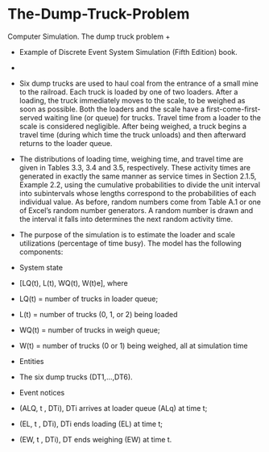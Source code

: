 # The-Dump-Truck-Problem
Computer Simulation. The dump truck problem
+
+ Example of Discrete Event System Simulation (Fifth Edition) book.
+
+ Six dump trucks are used to haul coal from the entrance of a small mine to the railroad. Each truck is loaded by one of two loaders. After a loading, the truck immediately moves to the scale, to be weighed as soon as possible. Both the loaders and the scale have a first-come-first-served waiting line (or queue) for trucks. Travel time from a loader to the scale is considered negligible. After being weighed, a truck begins a travel time (during which time the truck unloads) and then afterward returns to the loader queue.

+ The distributions of loading time, weighing time, and travel time are given in Tables 3.3, 3.4 and 3.5, respectively. These activity times are generated in exactly the same manner as service times in Section 2.1.5, Example 2.2, using the cumulative probabilities to divide the unit interval into subintervals whose lengths correspond to the probabilities of each individual value. As before, random numbers come from Table A.1 or one of Excel’s random number generators. A random number is drawn and the interval it falls into determines the next random activity time.

+ The purpose of the simulation is to estimate the loader and scale utilizations (percentage of time busy). The model has the following components:

+ System state

+ [LQ(t), L(t), WQ(t), W(t)e], where

+ LQ(t) = number of trucks in loader queue;

+ L(t) = number of trucks (0, 1, or 2) being loaded

+ WQ(t) = number of trucks in weigh queue;

+ W(t) = number of trucks (0 or 1) being weighed, all at simulation time

+ Entities

+ The six dump trucks (DT1,...,DT6).

+ Event notices

+ (ALQ, t , DTi), DTi arrives at loader queue (ALq) at time t;

+ (EL, t , DTi), DTi ends loading (EL) at time t;

+ (EW, t , DTi), DT ends weighing (EW) at time t.

